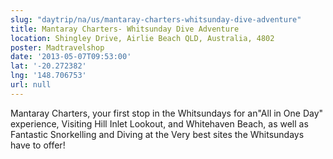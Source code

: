 ```yaml
---
slug: "daytrip/na/us/mantaray-charters-whitsunday-dive-adventure"
title: Mantaray Charters- Whitsunday Dive Adventure
location: Shingley Drive, Airlie Beach QLD, Australia, 4802
poster: Madtravelshop
date: '2013-05-07T09:53:00'
lat: '-20.272382'
lng: '148.706753'
url: null
---
```


Mantaray Charters, your first stop in the Whitsundays for an"All in One Day" experience, Visiting Hill Inlet Lookout, and Whitehaven Beach, as well as Fantastic Snorkelling and Diving at the Very best sites the Whitsundays have to offer!
